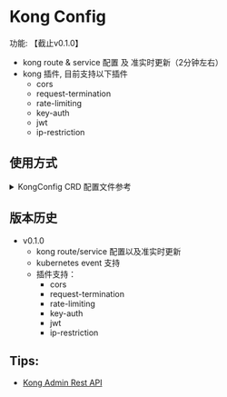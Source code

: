 # Kong Config

功能: 【截止v0.1.0】
- kong route & service 配置 及 准实时更新（2分钟左右）
- kong 插件, 目前支持以下插件
  - cors
  - request-termination
  - rate-limiting
  - key-auth
  - jwt
  - ip-restriction


## 使用方式

<details>
<summary>KongConfig CRD 配置文件参考</summary>

```yaml
apiVersion: kong.pyfdtic.com/v1
kind: KongConfig
metadata:
  name: kongconfig-sample
spec:
  kongUrl: "http://kong-web-service.kong:8081"
  tags:
    - "name"
    - "tom"
  service:
    host: test.dwarf-zhangsan
    port: 8080
    path: '/'
    retries: 5
    protocol: http
    connectTimeout: 60000
    writeTimeout: 60000
    readTimeout: 60000
    plugins:
    - name: 
        config: config
    - name:
        config: app
      
  route:
    hosts:
      - test.example.com
    paths:
      - /test
    methods:
      - GET
      - POST
    pathHandling: v1
    httpsRedirectStatusCode: 426
    regexPriority: 0
    stripPath: true
    preserveHost: false
    protocols:
      - http
      - https
```
</details>

## 版本历史

- v0.1.0
  - kong route/service 配置以及准实时更新
  - kubernetes event 支持
  - 插件支持：
    - cors
    - request-termination
    - rate-limiting
    - key-auth
    - jwt
    - ip-restriction

## Tips:
- [Kong Admin Rest API](https://docs.konghq.com/gateway-oss/2.1.x/admin-api)
